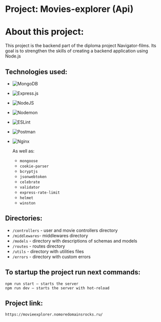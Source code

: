 # Project: Movies-explorer (Api)
# About this project:
This project is the backend part of the diploma project Navigator-films. Its goal is to strengthen the skills of creating a backend application using Node.js

## Technologies used:
* ![MongoDB](https://img.shields.io/badge/MongoDB-%234ea94b.svg?style=for-the-badge&logo=mongodb&logoColor=white)
* ![Express.js](https://img.shields.io/badge/express.js-%23404d59.svg?style=for-the-badge&logo=express&logoColor=%2361DAFB)
* ![NodeJS](https://img.shields.io/badge/node.js-6DA55F?style=for-the-badge&logo=node.js&logoColor=white)
* ![Nodemon](https://img.shields.io/badge/NODEMON-%23323330.svg?style=for-the-badge&logo=nodemon&logoColor=%BBDEAD)
* ![ESLint](https://img.shields.io/badge/ESLint-4B3263?style=for-the-badge&logo=eslint&logoColor=white)
* ![Postman](https://img.shields.io/badge/Postman-FF6C37?style=for-the-badge&logo=postman&logoColor=white)
* ![Nginx](https://img.shields.io/badge/nginx-%23009639.svg?style=for-the-badge&logo=nginx&logoColor=white)

   As well as:
  * `mongoose`
  * `cookie-parser`
  * `bcryptjs`
  * `jsonwebtoken`
  * `celebrate`
  * `validator`
  * `express-rate-limit`
  * `helmet`
  * `winston`
    
## Directories:
  * `/controllers` - user and movie controllers directory
  * `/middlewares`- middlewares directory
  * `/models` - directory with descriptions of schemas and models
  * `/routes` - routes directory
  * `/utils` - directory with utilities files
  * `/errors` - directory with custom errors
    
## To startup the project run next commands:
    npm run start — starts the server
    npm run dev — starts the server with hot-reload

## Project link: 
    https://movieexplorer.nomoredomainsrocks.ru/
